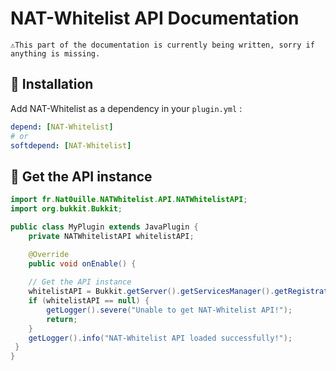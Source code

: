 # NAT-Whitelist API Documentation
```
⚠️This part of the documentation is currently being written, sorry if anything is missing.
```
## 🚀 Installation
Add NAT-Whitelist as a dependency in your `plugin.yml` :
```yaml
depend: [NAT-Whitelist]
# or
softdepend: [NAT-Whitelist]
```
## 🔧 Get the API instance

```java
import fr.Nat0uille.NATWhitelist.API.NATWhitelistAPI;
import org.bukkit.Bukkit;

public class MyPlugin extends JavaPlugin {
    private NATWhitelistAPI whitelistAPI;

    @Override
    public void onEnable() {
        
    // Get the API instance
    whitelistAPI = Bukkit.getServer().getServicesManager().getRegistration(NATWhitelistAPI.class).getProvider();
    if (whitelistAPI == null) {
        getLogger().severe("Unable to get NAT-Whitelist API!");
        return;
    }
    getLogger().info("NAT-Whitelist API loaded successfully!");
 }
}
```